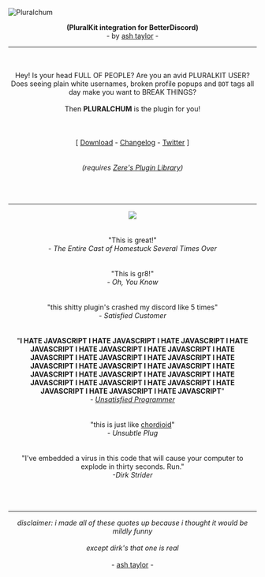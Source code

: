 ![Pluralchum](https://media.discordapp.net/attachments/846781793834106902/946383020334661692/overkill_logo_final.png?width=1440&height=204)
<p align="center"><b>(PluralKit integration for BetterDiscord)</b><br>- by <a href="https://estrobiologist.carrd.co/">ash taylor</a> -</p>


---

<p align="center">
  <br><br>
  Hey! Is your head FULL OF PEOPLE? Are you an avid PLURALKIT USER?<br>Does seeing plain white usernames, broken profile popups and <code>BOT</code> tags all day make you want to BREAK THINGS?<br><br>Then <b>PLURALCHUM</b> is the plugin for you!
  <br><br><br><br>
  [ <a href="https://github.com/transdisaster/pluralchum/releases/latest">Download</a> - 
  <a href="https://github.com/transdisaster/pluralchum/releases">Changelog</a> - 
  <a href="https://www.twitter.com/estroBiologist">Twitter</a> ]<br><br><br>
  <i>(requires <a href="https://rauenzi.github.io/BDPluginLibrary/">Zere's Plugin Library</a>)</i>
  <br><br><br><br></p>
  
---
<p align="center">
  <img src="https://media.discordapp.net/attachments/641904081320935435/946404709521047602/reviewns.jpg?width=1440&height=118">
  <br><br><br>
  "This is great!"<br> <i> - The Entire Cast of Homestuck Several Times Over</i><br><br><br>
 "This is gr8!"<br> <i> - Oh, You Know</i><br><br><br>
  "this shitty plugin's crashed my discord like 5 times"<br><i>- Satisfied Customer</i><br><br><br>
  "<b>I HATE JAVASCRIPT I HATE JAVASCRIPT I HATE JAVASCRIPT I HATE JAVASCRIPT I HATE JAVASCRIPT I HATE JAVASCRIPT I HATE JAVASCRIPT I HATE JAVASCRIPT I HATE JAVASCRIPT I HATE JAVASCRIPT I HATE JAVASCRIPT I HATE JAVASCRIPT I HATE JAVASCRIPT I HATE JAVASCRIPT I HATE JAVASCRIPT I HATE JAVASCRIPT I HATE JAVASCRIPT I HATE JAVASCRIPT I HATE JAVASCRIPT I HATE JAVASCRIPT I HATE JAVASCRIPT</b>"
  <br><i>- <a href="https://www.twitter.com/estroBiologist">Unsatisfied Programmer</a></i><br><br><br>
  "this is just like <a href="https://chordioid.com/">chordioid</a>"<br><i>- Unsubtle Plug</i><br><br><br>
  "I've embedded a virus in this code that will cause your computer to explode in thirty seconds. Run."<br><i>-Dirk Strider</i><br><br><br><br>
</p>

---
<p align="center">
<i>disclaimer: i made all of these quotes up because i thought it would be mildly funny<br><br>except dirk's that one is real</i><br><br>
- <a href="https://www.twitter.com/estroBiologist">ash taylor</a> -</p>
